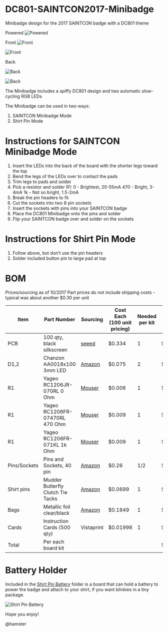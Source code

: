 # DC801-SAINTCON2017-Minibadge
Minibadge design for the 2017 SAINTCON badge with a DC801 theme

Powered
![Powered](/Badge/Images/Badge_Powered.jpg)

Front
![Front](/Badge/Renders/DC801-Minibadge-3D.png)

![Front](/Badge/Images/Badge.jpg)

Back

![Back](/Badge/Renders/DC801-Minibadge-back-3D.png)

![Back](/Badge/Images/Badge_Back.jpg)

The Minibadge includes a spiffy DC801 design and two automatic slow-cycling RGB LEDs

The Minibadge can be used in two ways:

1. SAINTCON Minibadge Mode
2. Shirt Pin Mode

# Instructions for SAINTCON Minibadge Mode

1) Insert the LEDs into the back of the board with the shorter legs toward the top
2) Bend the legs of the LEDs over to contact the pads
3) Trim legs to pads and solder
4) Pick a resistor and solder R1:
   0 - Brightest, 20-55mA
   470 - Bright, 3-4mA
   1k - Not so bright, 1.5-2mA
5) Break the pin headers to fit 
6) Cut the sockets into two 8 pin sockets 
7) Insert the sockets with pins into your SAINTCON badge
8) Place the DC801 Minibadge onto the pins and solder
9) Flip your SAINTCON badge over and solder on the sockets

# Instructions for Shirt Pin Mode

1) Follow above, but don’t use the pin headers
2) Solder included button pin to large pad at top



# BOM

Prices/sourcing as of 10/2017
Part prices do not include shipping costs - typical was about another $0.30 per unit

Item | Part Number | Sourcing | Cost Each (100 unit pricing) | Needed per kit | Total
-----|-------------|----------|------------------------------|----------------|------
PCB | 100 qty, black silkscreen | [seeed](https://www.seeedstudio.com/fusion_pcb.html) | $0.334 | 1 | $0.334
D1,2 | Chanzon AA0018x100 3mm LED | [Amazon](https://www.amazon.com/gp/product/B01C19ENH8) | $0.075 | 2 | $0.15
R1 | Yageo RC1206JR-070RL 0 Ohm | [Mouser](http://www.mouser.com/Search/ProductDetail.aspx?R=RC1206JR-070RL) | $0.006 | 1 | $0.006
R1 | Yageo RC1206FR-07470RL 470 Ohm | [Mouser](http://www.mouser.com/Search/ProductDetail.aspx?R=RC1206FR-07470RL) | $0.009 | 1 | $0.009
R1 | Yageo RC1206FR-071KL 1k Ohm | [Mouser](http://www.mouser.com/Search/ProductDetail.aspx?R=RC1206FR-071KL) | $0.009 | 1 | $0.009
Pins/Sockets | Pins and Sockets, 40 pin | [Amazon](https://www.amazon.com/gp/product/B074HVBTZ4) | $0.26 | 1/2 | $0.13
Shirt pins | Mudder Butterfly Clutch Tie Tacks | [Amazon](https://www.amazon.com/gp/product/B06VXNN1HK) | $0.0699 | 1 | $0.0699
Bags | Metallic foil clear/black | [Amazon](https://www.amazon.com/gp/product/B01DMG9BQW) | $0.1849 | 1 | $0.1849
Cards | Instruction Cards (500 qty) | Vistaprint | $0.01998 | 1 | $0.01998
Total | Per each board kit | | | | $0.913


# Battery Holder

Included in the [Shirt Pin Battery](/Shirt%20Pin%20Battery) folder is a board that can hold a battery to power the badge and attach to your shirt, if you want blinkies in a tiny package.

![Shirt Pin Battery](/Shirt%20Pin%20Battery/Renders/Shirt%20Pin%20Battery%20Holder%20Top.png)


Hope you enjoy!

@hamster
